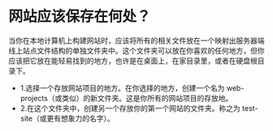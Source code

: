 # 网站应该保存在何处？

当你在本地计算机上构建网站时，应该将所有的相关文件放在一个映射出服务器端线上站点文件结构的单独文件夹中。这个文件夹可以放在你喜欢的任何地方，但你应该把它放在能轻易找到的地方，也许是在桌面上，在家目录里，或者在硬盘根目录下。

- 1.选择一个存放网站项目的地方。在你选择的地方，创建一个名为 web-projects（或类似）的新文件夹。这是你所有的网站项目的存放地。
- 2.在这个文件夹中，创建另一个存放你的第一个网站的文件夹。称之为 test-site（或更有想象力的名字）。
